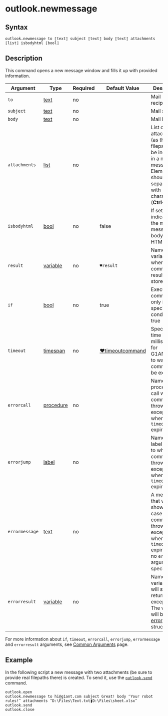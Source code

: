 # outlook.newmessage

## Syntax

```G1ANT
outlook.newmessage to ⟦text⟧ subject ⟦text⟧ body ⟦text⟧ attachments ⟦list⟧ isbodyhtml ⟦bool⟧
```

## Description

This command opens a new message window and fills it up with provided information.

| Argument | Type | Required | Default Value | Description |
| -------- | ---- | -------- | ------------- | ----------- |
|`to`| [text](](https://manual.g1ant.com/link/G1ANT.Language/G1ANT.Language/Structures/TextStructure.md)) | no |  | Mail recipients |
|`subject`| [text](](https://manual.g1ant.com/link/G1ANT.Language/G1ANT.Language/Structures/TextStructure.md)) | no |  | Mail subject |
|`body`| [text](](https://manual.g1ant.com/link/G1ANT.Language/G1ANT.Language/Structures/TextStructure.md)) | no |  | Mail body |
|`attachments`| [list](](https://manual.g1ant.com/link/G1ANT.Language/G1ANT.Language/Structures/ListStructure.md)) | no |  | List of attachments (as their filepaths) to be included in a mail message. Elements should be separated with ❚ character (**Ctrl+\\**) |
|`isbodyhtml`| [bool](](https://manual.g1ant.com/link/G1ANT.Language/G1ANT.Language/Structures/BooleanStructure.md)) | no | false | If set to `true`, indicates that the mail message body is in HTML |
| `result`       | [variable](](https://manual.g1ant.com/link/G1ANT.Language/G1ANT.Language/Structures/VariableStructure.md)) | no       | `♥result`                                                   | Name of a variable where the command's result will be stored |
| `if`           | [bool](](https://manual.g1ant.com/link/G1ANT.Language/G1ANT.Language/Structures/BooleanStructure.md)) | no       | true                                                        | Executes the command only if a specified condition is true   |
| `timeout`      | [timespan](](https://manual.g1ant.com/link/G1ANT.Language/G1ANT.Language/Structures/TimeSpanStructure.md)) | no       | [♥timeoutcommand](](https://manual.g1ant.com/link/G1ANT.Language/G1ANT.Addon.Core/Variables/TimeoutCommandVariable.md)) | Specifies time in milliseconds for G1ANT.Robot to wait for the command to be executed |
| `errorcall`    | [procedure](](https://manual.g1ant.com/link/G1ANT.Language/G1ANT.Language/Structures/ProcedureStructure.md)) | no       |                                                             | Name of a procedure to call when the command throws an exception or when a given `timeout` expires |
| `errorjump`    | [label](](https://manual.g1ant.com/link/G1ANT.Language/G1ANT.Language/Structures/LabelStructure.md)) | no       |                                                             | Name of the label to jump to when the command throws an exception or when a given `timeout` expires |
| `errormessage` | [text](](https://manual.g1ant.com/link/G1ANT.Language/G1ANT.Language/Structures/TextStructure.md)) | no       |                                                             | A message that will be shown in case the command throws an exception or when a given `timeout` expires, and no `errorjump` argument is specified |
| `errorresult`  | [variable](](https://manual.g1ant.com/link/G1ANT.Language/G1ANT.Language/Structures/VariableStructure.md)) | no       |                                                             | Name of a variable that will store the returned exception. The variable will be of [error](](https://manual.g1ant.com/link/G1ANT.Language/G1ANT.Language/Structures/ErrorStructure.md)) structure  |

For more information about `if`, `timeout`, `errorcall`, `errorjump`, `errormessage` and `errorresult` arguments, see [Common Arguments](https://github.com/G1ANT-Robot/G1ANT.Manual/blob/develop/appendices/common-arguments.md) page.

## Example

In the following script a new message with two attachments (be sure to provide real filepaths there) is created. To send it, use the [`outlook.send`](https://github.com/G1ANT-Robot/G1ANT.Addon/blob/develop/G1ANT.Addon.MSOffice/G1ANT.Addon.MSOffice/Commands/OutlookSendCommand.md) command.

```G1ANT
outlook.open
outlook.newmessage to hi@g1ant.com subject Great! body ‴Your robot rules!‴ attachments ‴D:\Files\Text.txt❚D:\Files\sheet.xlsx‴
outlook.send
outlook.close
```


